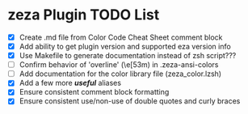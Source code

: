 # zeza Plugin TODO List

- [X] Create .md file from Color Code Cheat Sheet comment block
- [X] Add ability to get plugin version and supported eza version info
- [X] Use Makefile to generate documentation instead of zsh script???
- [ ] Confirm behavior of 'overline' (\e[53m) in .zeza-ansi-colors
- [ ] Add documentation for the color library file (zeza_color.lzsh)
- [X] Add a few more ***useful*** aliases
- [X] Ensure consistent comment block formatting
- [X] Ensure consistent use/non-use of double quotes and curly braces

